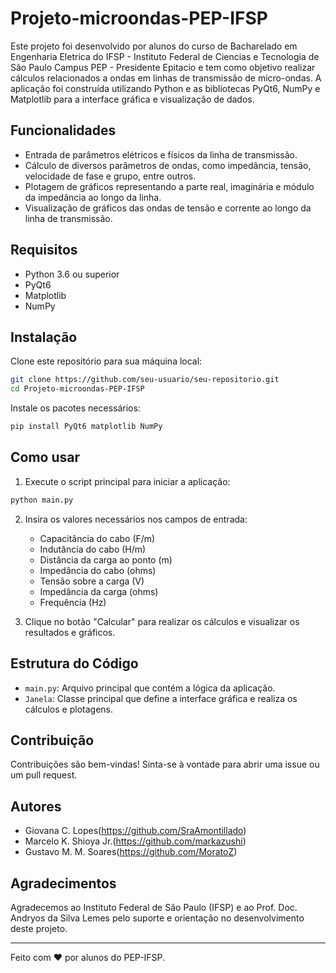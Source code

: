 # Projeto-microondas-PEP-IFSP

Este projeto foi desenvolvido por alunos do curso de Bacharelado em Engenharia Eletrica do IFSP - Instituto Federal de Ciencias e Tecnologia de São Paulo Campus PEP - Presidente Epitacio e tem como objetivo realizar cálculos relacionados a ondas em linhas de transmissão de micro-ondas. A aplicação foi construída utilizando Python e as bibliotecas PyQt6, NumPy e Matplotlib para a interface gráfica e visualização de dados.

## Funcionalidades

- Entrada de parâmetros elétricos e físicos da linha de transmissão.
- Cálculo de diversos parâmetros de ondas, como impedância, tensão, velocidade de fase e grupo, entre outros.
- Plotagem de gráficos representando a parte real, imaginária e módulo da impedância ao longo da linha.
- Visualização de gráficos das ondas de tensão e corrente ao longo da linha de transmissão.

## Requisitos

- Python 3.6 ou superior
- PyQt6
- Matplotlib
- NumPy

## Instalação

Clone este repositório para sua máquina local:

```bash
git clone https://github.com/seu-usuario/seu-repositorio.git
cd Projeto-microondas-PEP-IFSP
```

Instale os pacotes necessários:

```bash
pip install PyQt6 matplotlib NumPy
```

## Como usar

1. Execute o script principal para iniciar a aplicação:

```bash
python main.py
```

2. Insira os valores necessários nos campos de entrada:
    - Capacitância do cabo (F/m)
    - Indutância do cabo (H/m)
    - Distância da carga ao ponto (m)
    - Impedância do cabo (ohms)
    - Tensão sobre a carga (V)
    - Impedância da carga (ohms)
    - Frequência (Hz)

3. Clique no botão "Calcular" para realizar os cálculos e visualizar os resultados e gráficos.

## Estrutura do Código

- `main.py`: Arquivo principal que contém a lógica da aplicação.
- `Janela`: Classe principal que define a interface gráfica e realiza os cálculos e plotagens.

## Contribuição

Contribuições são bem-vindas! Sinta-se à vontade para abrir uma issue ou um pull request.

## Autores

- Giovana C. Lopes(https://github.com/SraAmontillado)
- Marcelo K. Shioya Jr.(https://github.com/markazushi)
- Gustavo M. M. Soares(https://github.com/MoratoZ)

## Agradecimentos

Agradecemos ao Instituto Federal de São Paulo (IFSP) e ao Prof. Doc. Andryos da Silva Lemes pelo suporte e orientação no desenvolvimento deste projeto.

---

Feito com ❤️ por alunos do PEP-IFSP.
